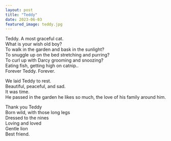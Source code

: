 ```yaml
---
layout: post
title: "Teddy"
date: 2023-06-03
featured_image: teddy.jpg
---
```


Teddy. A most graceful cat.  
What is your wish old boy?  
To walk in the garden and bask in the sunlight?  
To snuggle up on the bed stretching and purring?  
To curl up with Darcy grooming and snoozing?  
Eating fish, getting high on catnip..  
Forever Teddy. Forever.   

We laid Teddy to rest.  
Beautiful, peaceful, and sad.  
It was time.  
He passed in the garden he likes so much, the love of his family around him.  

Thank you Teddy  
Born wild, with those long legs  
Dressed to the nines  
Loving and loved  
Gentle lion  
Best friend.  